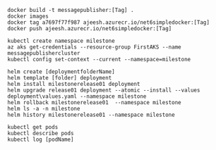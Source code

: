 	docker build -t messagepublisher:[Tag] .
	docker images
	docker tag a7697f77f987 ajeesh.azurecr.io/net6simpledocker:[Tag]      
	docker push ajeesh.azurecr.io/net6simpledocker:[Tag]     

	kubectl create namespace milestone
	az aks get-credentials --resource-group FirstAKS --name messagepublishercluster
	kubectl config set-context --current --namespace=milestone

	helm create [deploymentfolderName]
	helm template [folder] deployment
	helm install milestonerelease01 deployment
	helm upgrade release01 deployment --atomic --install --values deployment\values.yaml --namespace milestone
	helm rollback milestonerelease01  --namespace milestone
	helm ls -a -n milestone
	helm history milestonerelease01 --namespace milestone

	kubectl get pods
    kubectl describe pods
    kubectl log [podName]